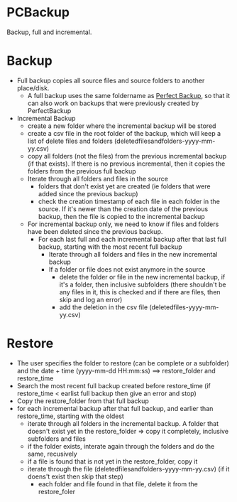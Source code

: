 # PCBackup
Backup, full and incremental.

# Backup
- Full backup copies all source files and source folders to another place/disk.
  - A full backup uses the same foldername as [Perfect Backup](https://www.perfect-backup.com/), so that it can also work on backups that were previously created by PerfectBackup
- Incremental Backup
  - create a new folder where the incremental backup will be stored
  - create a csv file in the root folder of the backup, which will keep a list of delete files and folders (deletedfilesandfolders-yyyy-mm-yy.csv)
  - copy all folders (not the files) from the previous incremental backup (if that exists). If there is no previous incremental, then it copies the folders from the previous full backup
  - Iterate through all folders and files in the source
    - folders that don't exist yet are created (ie folders that were added since the previous backup)
    - check the creation timestamp of each file in each folder in the source. If it's newer than the creation date of the previous backup, then the file is copied to the incremental backup
  - For incremental backup only, we need to know if files and folders have been deleted since the previous backup.
    - For each last full and each incremental backup after that last full backup, starting with the most recent full backup
      - Iterate through all folders and files in the new incremental backup
      - If a folder or file does not exist anymore in the source
        - delete the folder or file in the new incremental backup, if it's a folder, then inclusive subfolders (there shouldn't be any files in it, this is checked and if there are files, then skip and log an error)
        - add the deletion in the csv file (deletedfiles-yyyy-mm-yy.csv)
     
# Restore
- The user specifies the folder to restore (can be complete or a subfolder) and the date + time (yyyy-mm-dd HH:mm:ss) ==> restore_folder and restore_time
- Search the most recent full backup created before restore_time (if restore_time < earlist full backup then give an error and stop)
- Copy the restore_folder from that full backup
- for each incremental backup after that full backup, and earlier than restore_time, starting with the oldest
  - iterate through all folders in the incremental backup. A folder that doesn't exist yet in the restore_folder => copy it completely, inclusive subfolders and files
  - if the folder exists, interate again through the folders and do the same, recusively
  - if a file is found that is not yet in the restore_folder, copy it
  - iterate through the file (deletedfilesandfolders-yyyy-mm-yy.csv) (if it doens't exist then skip that step)
    - each folder and file found in that file, delete it from the restore_foler
   
    
